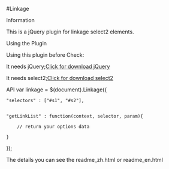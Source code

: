 #Linkage

Information

This is a jQuery plugin for linkage select2 elements.


Using the Plugin


Using this plugin before Check:


It needs jQuery;<a href="http://jquery.com/download/">Click for download jQuery</a>


It needs select2;<a href="https://github.com/select2/select2/releases">Click for download select2</a>



API
var linkage = $(document).Linkage({

	"selectors" : ["#s1", "#s2"],
	
	
	"getLinkList" : function(context, selector, param){
	
		// return your options data
		
	}
});



The details you can see the readme_zh.html or readme_en.html
